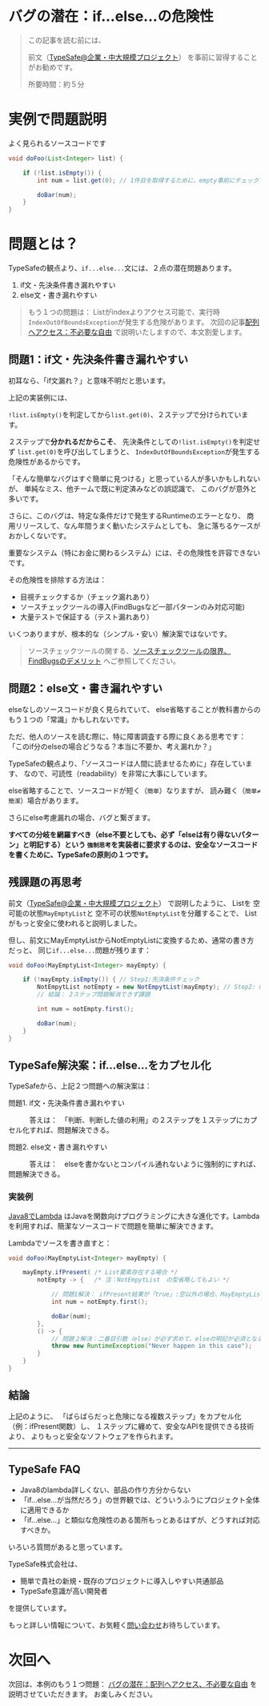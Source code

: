 # バグの潜在：if...else...の危険性

> この記事を読む前には、
>
> 前文（[TypeSafe@企業・中大規模プロジェクト](?typesafe_in_java_enterprise/TypeSafeCollection)）
> を事前に習得することがお勧めです。
>
> 所要時間：約５分

# 実例で問題説明

よく見られるソースコードです

```java
void doFoo(List<Integer> list) {

    if (!list.isEmpty()) {
        int num = list.get(0); // 1件目を取得するために、empty事前にチェックする必要。

        doBar(num);
    }
}
```


# 問題とは？

TypeSafeの観点より、`if...else...`文には、２点の潜在問題あります。

1. if文・先決条件書き漏れやすい
2. else文・書き漏れやすい

> もう１つの問題は：
> Listがindexよりアクセス可能で、実行時`IndexOutOfBoundsException`が発生する危険があります。
> 次回の記事[配列へアクセス：不必要な自由](?typesafe_in_java/TypeSafeIndexOutOfBound_not_open)
> で説明いたしますので、本文割愛します。


## 問題1：if文・先決条件書き漏れやすい

初耳なら、「if文漏れ？」と意味不明だと思います。

上記の実装例には、

`!list.isEmpty()`を判定してから`list.get(0)`、２ステップで分けられています。

２ステップで**分かれるだからこそ**、
先決条件としての`!list.isEmpty()`を判定せず
`list.get(0)`を呼び出してしまうと、
`IndexOutOfBoundsException`が発生する危険性があるからです。

「そんな簡単なバグはすぐ簡単に見つける」と思っている人が多いかもしれないが、
単純なミス、他チームで既に判定済みなどの誤認識で、
このバグが意外と多いです。

さらに、このバグは、特定な条件だけで発生するRuntimeのエラーとなり、
商用リリースして、なん年間うまく動いたシステムとしても、
急に落ちるケースがおかしくないです。

重要なシステム（特にお金に関わるシステム）には、その危険性を許容できないです。

その危険性を排除する方法は：

- 目視チェックするか（チェック漏れあり）
- ソースチェックツールの導入(FindBugsなど一部パターンのみ対応可能)
- 大量テストで保証する（テスト漏れあり）

いくつありますが、根本的な（シンプル・安い）解決案ではないです。

> ソースチェックツールの関する、[ソースチェックツールの限界、FindBugsのデメリット](?typesafe_in_java/CodeAnalysisTools_not_open)
> へご参照してください。

## 問題2：else文・書き漏れやすい

elseなしのソースコードが良く見られていて、
else省略することが教科書からのもう１つの「常識」かもしれないです。

ただ、他人のソースを読む際に、特に障害調査する際に良くある思考です：
「このif分のelseの場合どうなる？本当に不要か、考え漏れか？」

TypeSafeの観点より、「ソースコードは人間に読ませるために」存在しています、
なので、可読性（readability）を非常に大事にしています。

else省略することで、ソースコードが短く（`簡単`）なりますが、
読み難く（`簡単≠簡潔`）場合があります。

さらにelse考慮漏れの場合、バグと繋ぎます。

**すべての分岐を網羅すべき（else不要としても、必ず「elseは有り得ないパターン」と明記する）という
`強制思考`を実装者に要求するのは、安全なソースコードを書くために、TypeSafeの原則の１つです。**

## 残課題の再思考

前文（[TypeSafe@企業・中大規模プロジェクト](?typesafe_in_java_enterprise/TypeSafeCollection)）
で説明したように、
Listを
空可能の状態`MayEmptyList`と
空不可の状態`NotEmptyList`を分離することで、
Listがもっと安全に使われると説明しました。

但し、前文にMayEmptyListからNotEmptyListに変換するため、通常の書き方だっと、
同じ`if...else...`問題が残ります：

```java
void doFoo(MayEmptyList<Integer> mayEmpty) {

    if (!mayEmpty.isEmpty()) { // Step1:先決条件チェック
        NotEmpytList notEmpty = new NotEmpytList(mayEmpty); // Step2: mayEmptyは空ならException
        // 結論： 2ステップ問題解消できず課題

        int num = notEmpty.first();

        doBar(num);
    }
}
```

## TypeSafe解決案：if...else...をカプセル化

TypeSafeから、上記２つ問題への解決案は：

問題1. if文・先決条件書き漏れやすい

　　　答えは：　「判断、判断した値の利用」の２ステップを１ステップにカプセル化すれば、問題解決できる。

問題2. else文・書き漏れやすい

　　　答えは：　elseを書かないとコンパイル通れないように強制的にすれば、問題解決できる。


### 実装例

[Java8でLambda](http://www.oracle.com/technetwork/jp/articles/java/architect-lambdas-part1-2080972-ja.html)
はJavaを関数向けプログラミングに大きな進化です。Lambdaを利用すれば、簡潔なソースコードで問題を簡単に解決できます。

Lambdaでソースを書き直すと：

```java
void doFoo(MayEmptyList<Integer> mayEmpty) {

    mayEmpty.ifPresent( /* List要素存在する場合 */
        notEmpty -> {   /* 注：NotEmpytList　の型省略してもよい */

            // 問題1解決： ifPresent結果が「true」:空以外の場合、MayEmptyListではなく、空ではないと保証したNotEmpytListが同時に提供されるので、２ステップ問題解消！
            int num = notEmpty.first();

            doBar(num);
        },
        () -> {
            // 問題２解決：二番目引数（else）が必ず求めて、elseの明記が必須となる！
            throw new RuntimeException("Never happen in this case");
        }
    }
}
```

## 結論

上記のように、
「ばらばらだっと危険になる複数ステップ」をカプセル化（例：ifPresent関数）し、
１ステップに纏めて、安全なAPIを提供できる技術より、
よりもっと安全なソフトウェアを作られます。

---

## TypeSafe FAQ

- Java8のlambda詳しくない、部品の作り方分からない
- 「if...else...が当然だろう」の世界観では、どういうふうにプロジェクト全体に適用できるか
- 「if...else...」と類似な危険性のある箇所もっとあるはずが、どうすれば対応すべきか。

いろいろ質問があると思っています。

TypeSafe株式会社は、

- 簡単で貴社の新規・既存のプロジェクトに導入しやすい共通部品
- TypeSafe意識が高い開発者

を提供しています。

もっと詳しい情報について、お気軽く[問い合わせ](inquire.html)お待ちしています。

# 次回へ

次回は、本例のもう１つ問題：
[バグの潜在：配列へアクセス、不必要な自由](?typesafe_in_java/TypeSafeIndexOutOfBound)
を説明させていただきます。
お楽しみください。
